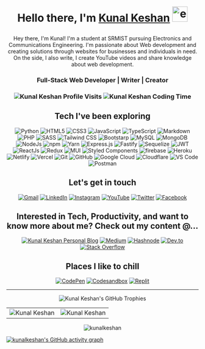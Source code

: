 <!-- <img alt="Kunal Keshan" src="<Banner URL HERE>" /> -->
<h1 align="center">
  
  Hello there, I'm [Kunal Keshan][WEBSITE]
  <img alt="emoji" width="40" src="https://github.com/seanprashad/slackmoji/blob/master/emoji/shiblob/shiblob-nerd.png" />
</h1>

<div>
<!--   <img alt="Kunal Keshan Profile" align="right" width="30%" src="https://avatars.githubusercontent.com/u/68579547?v=4" /> -->
  <p align="center">
  Hey there, I'm Kunal! I'm a student at SRMIST pursuing Electronics and Communications Engineering. I'm passionate about Web development and creating solutions through websites for businesses and individuals in need. On the side, I also write, I create YouTube videos and share knowledge about web development.
  </p>
  <h3 align="center"> Full-Stack Web Developer | Writer | Creator </h3>
</div>

<h3>
  <p align="center">
    <img src="https://komarev.com/ghpvc/?username=kunalkeshan&label=Profile%20views&color=6805D3&style=for-the-badge" alt="Kunal Keshan Profile Visits" />
    <img src="https://wakatime.com/badge/user/aaa9886d-338c-47c9-b776-f0703babcd82.svg?style=for-the-badge" alt="Kunal Keshan Coding Time" />
  </p>
</h3>

<div>
  <h2 align="center">Tech I've been exploring</h2>
  <p align="center"> 
  <!--   <img alt="C" src="https://img.shields.io/badge/c-%2300599C.svg?&style=for-the-badge&logo=c&logoColor=white" /> -->
  <!--   <img alt="C++" src="https://img.shields.io/badge/c++-%2300599C.svg?&style=for-the-badge&logo=c%2B%2B&ogoColor=white" /> -->
  <img alt="Python" src="https://img.shields.io/badge/python-%2314354C.svg?style=for-the-badge&logo=python&logoColor=white"/>
  <!--   <img alt="Java" src="https://img.shields.io/badge/java-%23ED8B00.svg?&style=for-the-badge&logo=java&logoColor=white" /> -->
    <img alt="HTML5" src="https://img.shields.io/badge/html5-%23E34F26.svg?&style=for-the-badge&logo=html5&logoColor=white" />
    <img alt="CSS3" src="https://img.shields.io/badge/css3-%231572B6.svg?&style=for-the-badge&logo=css3&logoColor=white" />
    <img alt="JavaScript" src="https://img.shields.io/badge/javascript-%23323330.svg?&style=for-the-badge&logo=javascript&logoColor=%23F7DF1E" />
    <img alt="TypeScript" src="https://img.shields.io/badge/typescript-%23007ACC.svg?style=for-the-badge&logo=typescript&logoColor=white" />
    <img alt="Markdown" src="https://img.shields.io/badge/markdown-%23000000.svg?style=for-the-badge&logo=markdown&logoColor=white" />
    <img alt="PHP" src="https://img.shields.io/badge/php-%23777BB4.svg?style=for-the-badge&logo=php&logoColor=white" />
    <img alt="SASS" src="https://img.shields.io/badge/SASS-hotpink.svg?style=for-the-badge&logo=SASS&logoColor=white" />
    <img alt="Tailwind CSS" src="https://img.shields.io/badge/tailwindcss-%2338B2AC.svg?style=for-the-badge&logo=tailwind-css&logoColor=white" />
    <img alt="Bootstarp" src="https://img.shields.io/badge/bootstrap-%23563D7C.svg?style=for-the-badge&logo=bootstrap&logoColor=white" />
  <!--   <img alt="TensorFlow" src="https://img.shields.io/badge/TensorFlow-FF6F00?style=for-the-badge&logo=TensorFlow&logoColor=white" /> -->
  <!--   <img alt="scikit learn" src="https://img.shields.io/badge/scikit_learn-F7931E?style=for-the-badge&logo=scikit-learn&logoColor=white" />   -->
  <!--   <img alt="Keras" src="https://img.shields.io/badge/Keras-D00000?style=for-the-badge&logo=Keras&logoColor=white" /> -->
  <!--   <img alt="Numpy" src="https://img.shields.io/badge/Numpy-777BB4?style=for-the-badge&logo=numpy&logoColor=white" /> -->
  <!--   <img alt="Pandas" src="https://img.shields.io/badge/Pandas-2C2D72?style=for-the-badge&logo=pandas&logoColor=white" /> -->
    <img alt="MySQL" src="https://img.shields.io/badge/MySQL-00000F?style=for-the-badge&logo=mysql&logoColor=white" />
    <img alt="MongoDB" src="https://img.shields.io/badge/MongoDB-white?style=for-the-badge&logo=mongodb&logoColor=4EA94B" />
    <img alt="NodeJs" src="https://img.shields.io/badge/Node.js-339933?style=for-the-badge&logo=nodedotjs&logoColor=white" />
    <img alt="npm" src="https://img.shields.io/badge/npm-CB3837?style=for-the-badge&logo=npm&logoColor=white" />
    <img alt="Yarn" src="https://img.shields.io/badge/yarn-%232C8EBB.svg?style=for-the-badge&logo=yarn&logoColor=white" />
    <img alt="Express.js" src="https://img.shields.io/badge/Express.js-000000?style=for-the-badge&logo=express&logoColor=white" />
    <img alt="Fastify" src="https://img.shields.io/badge/fastify-%23000000.svg?style=for-the-badge&logo=fastify&logoColor=white"/>
    <img alt="Sequelize" src="https://img.shields.io/badge/Sequelize-52B0E7?style=for-the-badge&logo=Sequelize&logoColor=white" />
    <img alt="JWT" src="https://img.shields.io/badge/JWT-black?style=for-the-badge&logo=JSON%20web%20tokens" />
  <!--   <img alt="OpenCV" src="https://img.shields.io/badge/OpenCV-27338e?style=for-the-badge&logo=OpenCV&logoColor=white" /> -->
  <!--   <img alt="Jupyter" src="https://img.shields.io/badge/Jupyter-F37626.svg?&style=for-the-badge&logo=Jupyter&logoColor=white" /> -->
    <img alt="ReactJs" src="https://img.shields.io/badge/React-20232A?style=for-the-badge&logo=react&logoColor=61DAFB" />
    <img alt="Redux" src="https://img.shields.io/badge/redux-%23593d88.svg?style=for-the-badge&logo=redux&logoColor=white" />
    <img alt="MUI" src="https://img.shields.io/badge/MUI-%230081CB.svg?style=for-the-badge&logo=mui&logoColor=white" />
    <img alt="Styled Components" src="https://img.shields.io/badge/styled--components-DB7093?style=for-the-badge&logo=styled-components&logoColor=white" />
  <!--   <img alt="jQuery" src="https://img.shields.io/badge/jQuery-0769AD?style=for-the-badge&logo=jquery&logoColor=white" /> -->
  <!--   <img alt="Kubernets" src="https://img.shields.io/badge/kubernetes-326ce5.svg?&style=for-the-badge&logo=kubernetes&logoColor=white" /> -->
    <img alt="firebase" src="https://img.shields.io/badge/firebase-ffca28?style=for-the-badge&logo=firebase&logoColor=black" />
    <img alt="Heroku" src="https://img.shields.io/badge/heroku-%23430098.svg?style=for-the-badge&logo=heroku&logoColor=white" />
    <img alt="Netlify" src="https://img.shields.io/badge/netlify-%23000000.svg?style=for-the-badge&logo=netlify&logoColor=#00C7B7" />
    <img alt="Vercel" src="https://img.shields.io/badge/vercel-%23000000.svg?style=for-the-badge&logo=vercel&logoColor=white" />
    <img alt="Git" src="https://img.shields.io/badge/Git-F05032?style=for-the-badge&logo=git&logoColor=white" />
    <img alt="GitHub" src="https://img.shields.io/badge/github-%23121011.svg?style=for-the-badge&logo=github&logoColor=white" />
    <img alt="Google Cloud" src="https://img.shields.io/badge/Google_Cloud-4285F4?style=for-the-badge&logo=google-cloud&logoColor=white" />
    <img alt="Cloudflare" src="https://img.shields.io/badge/Cloudflare-F38020?style=for-the-badge&logo=Cloudflare&logoColor=white" />
  <!--   <img alt="Microsoft Azure" src="https://img.shields.io/badge/microsoft%20azure-0089D6?style=for-the-badge&logo=microsoft-azure&logoColor=white" /> -->
    <img alt="VS Code" src="https://img.shields.io/badge/Visual_Studio_Code-0078D4?style=for-the-badge&logo=visual%20studio%20code&logoColor=white" />
    <img alt="Postman" src="https://img.shields.io/badge/Postman-FF6C37?style=for-the-badge&logo=postman&logoColor=white" />
  <!--   <img alt="Flutter" src="https://img.shields.io/badge/Flutter-02569B?style=for-the-badge&logo=flutter&logoColor=white" /> -->
  <!--   <img alt="IntelliJIDEA" src="https://img.shields.io/badge/IntelliJIDEA-000000.svg?style=for-the-badge&logo=intellij-idea&logoColor=white" /> -->
  </p>
</div>

<h2 align="center"> Let's get in touch </h2>

<div align="center">
  <a href="mailto:kunalkeshan12@gmail.com"><img alt="Gmail" src="https://img.shields.io/badge/Gmail-D14836?style=for-the-badge&logo=gmail&logoColor=white" /></a>
  <a href="https://www.linkedin.com/in/kunalkeshan/"><img alt="LinkedIn" src="https://img.shields.io/badge/linkedin-%230077B5.svg?style=for-the-badge&logo=linkedin&logoColor=white" /></a>
  <a href="https://www.instagram.com/kunalkeshan/"><img alt="Instagram" src="https://img.shields.io/badge/instagram-%23E4405F.svg?style=for-the-badge&logo=Instagram&logoColor=white" /></a>
  <a href="https://www.youtube.com/channel/UCwVRztzBdqgB_Y9hkMX3lZA"><img alt="YouTube" src="https://img.shields.io/badge/YouTube-%23FF0000.svg?style=for-the-badge&logo=YouTube&logoColor=white" /></a>
  <a href="https://twitter.com/_kunalkeshan_"><img alt="Twitter" src="https://img.shields.io/badge/Twitter-%231DA1F2.svg?style=for-the-badge&logo=Twitter&logoColor=white" /></a>
  <a href="https://www.facebook.com/kunalkeshans/"><img alt="Facebook" src="https://img.shields.io/badge/Facebook-%231877F2.svg?style=for-the-badge&logo=Facebook&logoColor=white" /></a>
</div>

<h2 align="center"> Interested in Tech, Productivity, and want to know more about me? Check out my content @...</h2>

<div align="center">
  <a href="https://www.blog.kunalkeshan.dev"><img alt="Kunal Keshan Personal Blog" src="https://shields.io/badge/-Blog-brightgreen?style=for-the-badge&logo=appveyor" /></a>
  <a href="https://kunalkeshan.medium.com/"><img alt="Medium" src="https://img.shields.io/badge/Medium-12100E?style=for-the-badge&logo=medium&logoColor=white" /></a>
  <a href="https://hashnode.com/@kunalkeshan"><img alt="Hashnode" src="https://img.shields.io/badge/Hashnode-2962FF?style=for-the-badge&logo=hashnode&logoColor=white" /></a>
  <a href="https://dev.to/kunalkeshan"><img alt="Dev.to" src="https://img.shields.io/badge/dev.to-0A0A0A?style=for-the-badge&logo=dev.to&logoColor=white" /></a>
  <a href="https://stackoverflow.com/users/14187429/kunalkeshan"><img alt="Stack Overflow" src="https://img.shields.io/badge/-Stackoverflow-FE7A16?style=for-the-badge&logo=stack-overflow&logoColor=white" /></a>
</div>

<!-- <h2 align="center"> Project's I'm produd of </h2> -->

<h2 align="center"> Places I like to chill </h2>

<div align="center">
  <a href="https://codepen.io/kunalkeshan"><img alt="CodePen" src="https://img.shields.io/badge/Codepen-000000?style=for-the-badge&logo=codepen&logoColor=white" /></a>
  <a href="https://codesandbox.io/u/kunalkeshan"><img alt="Codesandbox" src="https://img.shields.io/badge/Codesandbox-040404?style=for-the-badge&logo=codesandbox&logoColor=DBDBDB" /></a>
  <a href="https://replit.com/@kunalkeshan"><img alt="Replit" src="https://img.shields.io/badge/Repl.it-%230D101E.svg?style=for-the-badge&logo=replit&logoColor=white" /></a>
</div>


-------

<p align="center">
  <img src="https://github-profile-trophy.vercel.app/?username=kunalkeshan&margin-w=8&margin-h=4&theme=onedark&column=-1" alt="Kunal Keshan's GitHub Trophies" />
</p>

<table>
  <tr>
    <td>
      <img src="https://github-readme-stats.vercel.app/api?username=kunalkeshan&include_all_commits=true&count_private=true&show_icons=true&line_height=20&title_color=7A7ADB&icon_color=2234AE&text_color=D3D3D3&bg_color=0,000000,130F40" alt="Kunal Keshan" />
    <td>
      <img src="https://github-readme-stats.vercel.app/api/top-langs?username=kunalkeshan&show_icons=true&locale=en&layout=compact&title_color=7A7ADB&icon_color=2234AE&text_color=D3D3D3&bg_color=0,000000,130F40" alt="Kunal Keshan" /></td>
  </tr>
</table>

<div align="center">
  <p><img align="center" src="https://github-readme-streak-stats.herokuapp.com/?user=kunalkeshan&theme=dark" alt="kunalkeshan" /></p>
</div>

[![kunalkeshan's GitHub activity graph](https://activity-graph.herokuapp.com/graph?username=kunalkeshan&theme=xcode)](https://github.com/kunalkeshan)

<!-- <div align="center">
  <img alt="kunalkeshan's Wakatime Coding Stats" src="https://wakatime.com/share/@kunalkeshan/719a1761-51c7-4c92-9938-ae833c171e60.svg" width="320" />
</div> -->
  
[WEBSITE]: https://kunalkeshan.dev
[LINKEDIN]: https://www.linkedin.com/in/kunalkeshan/
[TWITTER]: https://twitter.com/_kunalkeshan_
[INSTAGRAM]: https://www.instagram.com/kunalkeshan/
[YOUTUBE]: https://www.youtube.com/channel/UCwVRztzBdqgB_Y9hkMX3lZA
[FACEBOOK]: https://www.facebook.com/kunalkeshans/
[EMAIL]: mailto:kunalkeshan12@gmail.com

<!-- USE LATER  

Link containing image
<a href=""><img alt="" src="" /></a>

-->
